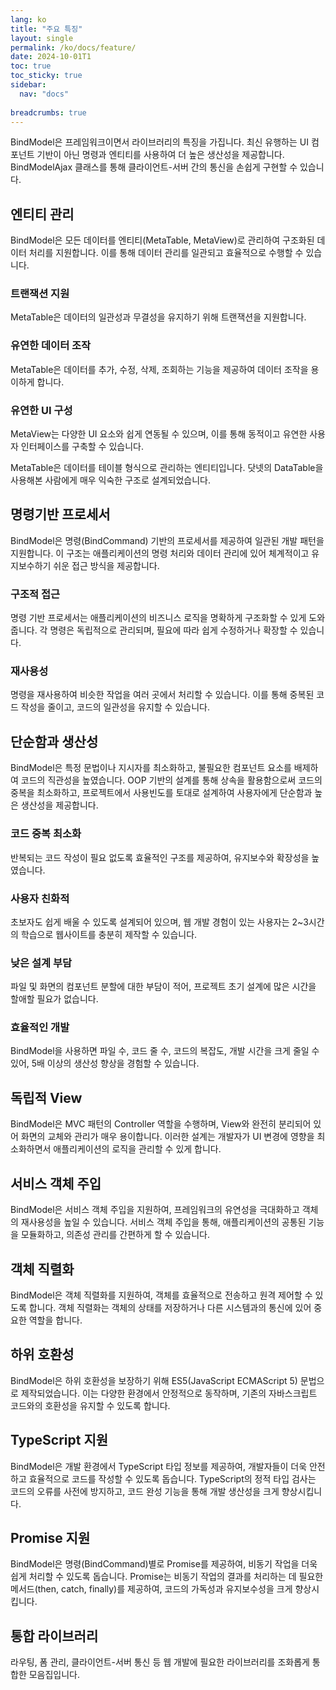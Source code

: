 ```yaml
---
lang: ko
title: "주요 특징"
layout: single
permalink: /ko/docs/feature/
date: 2024-10-01T1
toc: true
toc_sticky: true
sidebar:
  nav: "docs"
  
breadcrumbs: true
---
```


BindModel은 프레임워크이면서 라이브러리의 특징을 가집니다. 최신 유행하는 UI 컴포넌트 기반이 아닌 명령과 엔티티를 사용하여 더 높은 생산성을 제공합니다. BindModelAjax 클래스를 통해 클라이언트-서버 간의 통신을 손쉽게 구현할 수 있습니다.


## 엔티티 관리

BindModel은 모든 데이터를 엔티티(MetaTable, MetaView)로 관리하여 구조화된 데이터 처리를 지원합니다. 이를 통해 데이터 관리를 일관되고 효율적으로 수행할 수 있습니다.

### 트랜잭션 지원 
MetaTable은 데이터의 일관성과 무결성을 유지하기 위해 트랜잭션을 지원합니다.

### 유연한 데이터 조작 
MetaTable은 데이터를 추가, 수정, 삭제, 조회하는 기능을 제공하여 데이터 조작을 용이하게 합니다.

### 유연한 UI 구성 
MetaView는 다양한 UI 요소와 쉽게 연동될 수 있으며, 이를 통해 동적이고 유연한 사용자 인터페이스를 구축할 수 있습니다.

MetaTable은 데이터를 테이블 형식으로 관리하는 엔티티입니다. 닷넷의 DataTable을 사용해본 사람에게 매우 익숙한 구조로 설계되었습니다.


## 명령기반 프로세서

BindModel은 명령(BindCommand) 기반의 프로세서를 제공하여 일관된 개발 패턴을 지원합니다. 이 구조는 애플리케이션의 명령 처리와 데이터 관리에 있어 체계적이고 유지보수하기 쉬운 접근 방식을 제공합니다.

###  구조적 접근
명령 기반 프로세서는 애플리케이션의 비즈니스 로직을 명확하게 구조화할 수 있게 도와줍니다. 각 명령은 독립적으로 관리되며, 필요에 따라 쉽게 수정하거나 확장할 수 있습니다.
### 재사용성
명령을 재사용하여 비슷한 작업을 여러 곳에서 처리할 수 있습니다. 이를 통해 중복된 코드 작성을 줄이고, 코드의 일관성을 유지할 수 있습니다.


## 단순함과 생산성

BindModel은 특정 문법이나 지시자를 최소화하고, 불필요한 컴포넌트 요소를 배제하여 코드의 직관성을 높였습니다. OOP 기반의 설계를 통해 상속을 활용함으로써 코드의 중복을 최소화하고, 프로젝트에서 사용빈도를 토대로 설계하여 사용자에게 단순함과 높은 생산성을 제공합니다.

### 코드 중복 최소화
반복되는 코드 작성이 필요 없도록 효율적인 구조를 제공하여, 유지보수와 확장성을 높였습니다.

### 사용자 친화적
초보자도 쉽게 배울 수 있도록 설계되어 있으며, 웹 개발 경험이 있는 사용자는 2~3시간의 학습으로 웹사이트를 충분히 제작할 수 있습니다.

### 낮은 설계 부담
파일 및 화면의 컴포넌트 분할에 대한 부담이 적어, 프로젝트 초기 설계에 많은 시간을 할애할 필요가 없습니다.

### 효율적인 개발
BindModel을 사용하면 파일 수, 코드 줄 수, 코드의 복잡도, 개발 시간을 크게 줄일 수 있어, 5배 이상의 생산성 향상을 경험할 수 있습니다.


## 독립적 View

BindModel은 MVC 패턴의 Controller 역할을 수행하며, View와 완전히 분리되어 있어 화면의 교체와 관리가 매우 용이합니다. 이러한 설계는 개발자가 UI 변경에 영향을 최소화하면서 애플리케이션의 로직을 관리할 수 있게 합니다.


## 서비스 객체 주입

BindModel은 서비스 객체 주입을 지원하여, 프레임워크의 유연성을 극대화하고 객체의 재사용성을 높일 수 있습니다. 서비스 객체 주입을 통해, 애플리케이션의 공통된 기능을 모듈화하고, 의존성 관리를 간편하게 할 수 있습니다.


## 객체 직렬화

BindModel은 객체 직렬화를 지원하여, 객체를 효율적으로 전송하고 원격 제어할 수 있도록 합니다. 객체 직렬화는 객체의 상태를 저장하거나 다른 시스템과의 통신에 있어 중요한 역할을 합니다.


## 하위 호환성

BindModel은 하위 호환성을 보장하기 위해 ES5(JavaScript ECMAScript 5) 문법으로 제작되었습니다. 이는 다양한 환경에서 안정적으로 동작하며, 기존의 자바스크립트 코드와의 호환성을 유지할 수 있도록 합니다.


## TypeScript 지원

BindModel은 개발 환경에서 TypeScript 타입 정보를 제공하여, 개발자들이 더욱 안전하고 효율적으로 코드를 작성할 수 있도록 돕습니다. TypeScript의 정적 타입 검사는 코드의 오류를 사전에 방지하고, 코드 완성 기능을 통해 개발 생산성을 크게 향상시킵니다.


## Promise 지원

BindModel은 명령(BindCommand)별로 Promise를 제공하여, 비동기 작업을 더욱 쉽게 처리할 수 있도록 돕습니다. Promise는 비동기 작업의 결과를 처리하는 데 필요한 메서드(then, catch, finally)를 제공하여, 코드의 가독성과 유지보수성을 크게 향상시킵니다.


## 통합 라이브러리

라우팅, 폼 관리, 클라이언트-서버 통신 등 웹 개발에 필요한 라이브러리를 조화롭게 통합한 모음집입니다.


